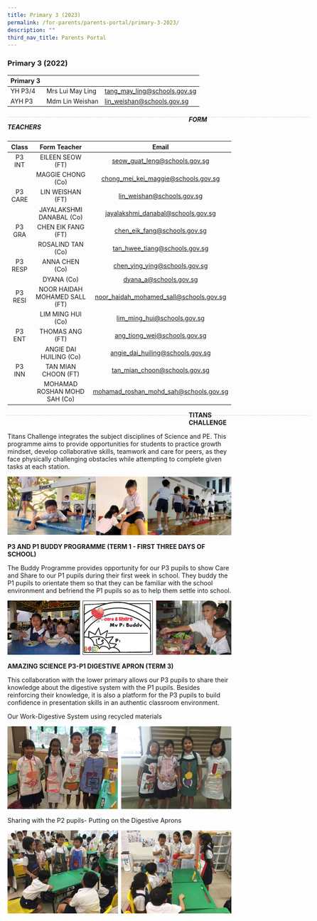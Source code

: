 ```yaml
---
title: Primary 3 (2023)
permalink: /for-parents/parents-portal/primary-3-2023/
description: ""
third_nav_title: Parents Portal
---
```

### Primary 3 (2022)

| Primary 3 | | |
| -------- | -------- | -------- |
| YH P3/4 | Mrs Lui May Ling | tang_may_ling@schools.gov.sg | 
| AYH P3 | Mdm Lin Weishan | lin_weishan@schools.gov.sg |

<div style="line-height: 19.6px; width: 408px; float: left;"><div style="margin-top: 8px; margin-bottom: 8px; line-height: 19.6px; width: 680px; border-bottom: 1px dashed rgb(204, 204, 204); height: 1px; clear: both;"></div></div>

##### FORM TEACHERS

| Class | Form Teacher | Email |
|:---:|:---:|:---:|
| P3 INT |  EILEEN SEOW (FT) | seow_guat_leng@schools.gov.sg |
|   | MAGGIE CHONG (Co) | chong_mei_kei_maggie@schools.gov.sg |
| P3 CARE | LIN WEISHAN (FT) | lin_weishan@schools.gov.sg |
|   | JAYALAKSHMI DANABAL (Co)   |  jayalakshmi_danabal@schools.gov.sg |
| P3 GRA | CHEN EIK FANG (FT)  | chen_eik_fang@schools.gov.sg |
|   | ROSALIND TAN (Co) | tan_hwee_tiang@schools.gov.sg |
| P3 RESP | ANNA CHEN (Co) | chen_ying_ying@schools.gov.sg |
|   | DYANA (Co) | dyana_a@schools.gov.sg |
| P3 RESI | NOOR HAIDAH MOHAMED SALL (FT) | noor_haidah_mohamed_sall@schools.gov.sg |
|   | LIM MING HUI (Co) | lim_ming_hui@schools.gov.sg |
| P3 ENT  | THOMAS ANG (FT) | ang_tiong_wei@schools.gov.sg |
|   | ANGIE DAI HUILING (Co) | angie_dai_huiling@schools.gov.sg |
| P3 INN | TAN MIAN CHOON (FT) | tan_mian_choon@schools.gov.sg |
|   | MOHAMAD ROSHAN MOHD SAH (Co) | mohamad_roshan_mohd_sah@schools.gov.sg |

<div style="line-height: 19.6px; width: 408px; float: left;"><div style="margin-top: 8px; margin-bottom: 8px; line-height: 19.6px; width: 680px; border-bottom: 1px dashed rgb(204, 204, 204); height: 1px; clear: both;"></div></div>

**TITANS CHALLENGE**

Titans Challenge integrates the subject disciplines of Science and PE. This programme aims to provide opportunities for students to practice growth mindset, develop collaborative skills, teamwork and care for peers, as they face physically challenging obstacles while attempting to complete given tasks at each station.

![](/images/P3.png)

**P3 AND P1 BUDDY PROGRAMME (TERM 1 - FIRST THREE DAYS OF SCHOOL)**

The Buddy Programme provides opportunity for our P3 pupils to show Care and Share to our P1 pupils during their first week in school. They buddy the P1 pupils to orientate them so that they can be familiar with the school environment and befriend the P1 pupils so as to help them settle into school.

![](/images/bud%20prog%20compiled.jpg)

**AMAZING SCIENCE P3-P1 DIGESTIVE APRON (TERM 3)**

This collaboration with the lower primary allows our P3 pupils to share their knowledge about the digestive system with the P1 pupils.  Besides reinforcing their knowledge, it is also a platform for the P3 pupils to build confidence in presentation skills in an authentic classroom environment.   

Our Work-Digestive System using recycled materials

![](/images/Amazing%20Science%201-2%20Compiled.jpg)

Sharing with the P2 pupils- Putting on the Digestive Aprons

![](/images/Amazing%20Science%203-4%20Compiled.jpg)